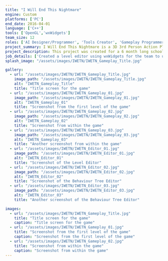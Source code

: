 ```yaml
---
title: "I Will End This Nightmare"
engine: Custom
platforms: ['PC']
end_date: 2016-04-01
language: ['C++']
tools: ['OpenGL','wxWidgets']
team_size: 12
roles: ['AI Designer/Programmer', 'Tools Creator', 'Gameplay Programmer']
project_summary: I Will End This Nightmare is a 3D 3rd Person Action Platformer where you play as a girl trapped in the dream world. In order to escape, you must make use of your ability to cast spells by playing notes in the correct order, and ring all of the bells in the level, without getting defeated by the nightmares in the world.
project_description: This project was created for a 6 month long school project. We managed to make our own custom engine using OpenGL and C++, along with our own Level Editor and Behaviour Tree Editor using wxWidgets.
job_details: ['Created a level editor using wxWidgets for the team to use to create, save, and load levels, along with creating objects in the world and modifying them.', 'Created a Behaviour Tree editor using wxWidgets for the team to use, which was used to create cutscenes, enemy behaviours, and gameplay elements.', 'Designed all enemies in the game, along with the miniboss and boss.', ' Implemented most of the enemies in the game, including the miniboss and boss.', 'Implemented Flocking behaviour, and added extra modifications to it to allow it to have a leader in the flock, and not to merge with other flocks. (This was used for one of the main enemies in our game)', 'Implemented the "song" system (in which players chain together a set of keys to cause attacks to happen)']
splash_image: "/assets/images/IWETN/IWETN_Gameplay_Title.jpg"

gallery:
  - url: "/assets/images/IWETN/IWETN_Gameplay_Title.jpg"
    image_path: "/assets/images/IWETN/IWETN_Gameplay_Title.jpg"
    alt: "IWETN_Gameplay_Title"
    title: "Title screen for the game"
  - url: "/assets/images/IWETN/IWETN_Gameplay_01.jpg"
    image_path: "/assets/images/IWETN/IWETN_Gameplay_01.jpg"
    alt: "IWETN_Gameplay_01"
    title: "Screenshot from the first level of the game"
  - url: "/assets/images/IWETN/IWETN_Gameplay_02.jpg"
    image_path: "/assets/images/IWETN/IWETN_Gameplay_02.jpg"
    alt: "IWETN_Gameplay_02"
    title: "Screenshot from within the game"
  - url: "/assets/images/IWETN/IWETN_Gameplay_03.jpg"
    image_path: "/assets/images/IWETN/IWETN_Gameplay_03.jpg"
    alt: "IWETN_Gameplay_03"
    title: "Another screenshot from within the game"
  - url: "/assets/images/IWETN/IWETN_Editor_01.jpg"
    image_path: "/assets/images/IWETN/IWETN_Editor_01.jpg"
    alt: "IWETN_Editor_01"
    title: "Screenshot of the Level Editor"
  - url: "/assets/images/IWETN/IWETN_Editor_02.jpg"
    image_path: "/assets/images/IWETN/IWETN_Editor_02.jpg"
    alt: "IWETN_Editor_02"
    title: "Screenshot of the Behaviour Tree Editor"
  - url: "/assets/images/IWETN/IWETN_Editor_03.jpg"
    image_path: "/assets/images/IWETN/IWETN_Editor_03.jpg"
    alt: "IWETN_Editor_03"
    title: "Another screenshot of the Behaviour Tree Editor"

images:
  - url: "/assets/images/IWETN/IWETN_Gameplay_Title.jpg"
    title: "Title screen for the game"
    caption: "Title screen for the game"
  - url: "/assets/images/IWETN/IWETN_Gameplay_01.jpg"
    title: "Screenshot from the first level of the game"
    caption: "Screenshot from the first level of the game"
  - url: "/assets/images/IWETN/IWETN_Gameplay_02.jpg"
    title: "Screenshot from within the game"
    caption: "Screenshot from within the game"
---
```

